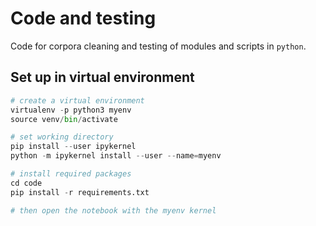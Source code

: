 # Code and testing



Code for corpora cleaning and testing of modules and scripts in `python`.



## Set up in virtual environment

```python
# create a virtual environment
virtualenv -p python3 myenv
source venv/bin/activate

# set working directory
pip install --user ipykernel
python -m ipykernel install --user --name=myenv

# install required packages
cd code
pip install -r requirements.txt

# then open the notebook with the myenv kernel
```

